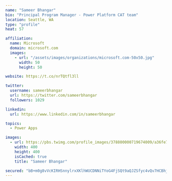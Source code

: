 ```yaml
---
name: "Sameer Bhangar"
bio: "Principal Program Manager - Power Platform CAT team"
location: Seattle, WA
type: "profile"
heat: 57

affiliation:
  name: Microsoft
  domain: microsoft.com
  images:
    - url: "/assets/images/organizations/microsoft.com-50x50.jpg"
      width: 50
      height: 50

website: https://t.co/nrTQtfl3ll

twitter:
  username: sameerbhangar
  url: https://twitter.com/sameerbhangar
  followers: 1029

linkedin:
  url: https://www.linkedin.com/in/sameerbhangar

topics:
  - Power Apps

images:
  - url: https://pbs.twimg.com/profile_images/378800000719674009/a36fe7ddfab1778b76e5793772e43798_400x400.jpeg
    width: 400
    height: 400
    isCached: true
    title: "Sameer Bhangar"

secured: "bB+m0g8vVcKIRHSnnylrxXKlhWUCDNNiTYoG4FjSQt9aQJZSfyc4vQv7HCBhjMfTnKe6tnmKg1mEsam8bCRlNw/Cvp4DEmIw0L6FdlklDMRD8LBSTwS1Fu4BwY/jXqf66GWrtJeQzR9uQz38WrVFQGCHM6ZhZ4ct3MgqIy2aPR9clStPG8V6tJW/N3cvZoXTmqdPLblAjLhhw5M2obdlo3HjB05hk6odOHPioq1oVmjXVoKDpM53YnxDNvzN9lxPV7nzrzPYDpZxSYJJo2Yym41aIkBiCwGa1rBzm4IvnoPuMaNxLOtBrT1x6qF/pPNvdTKDqbbv/CIajX0SxCAj5GkWZnyVxhFflymc+aa4tXSRy2J22qptchVVrdTKD/P0wxFA7K9kJG98ATreCnRbwWj5Pm0an774Vw8BsK32S6U=;4sqivSg+FasSmukzBSQRxQ=="
---
```


